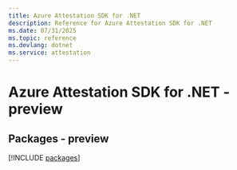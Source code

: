 ```yaml
---
title: Azure Attestation SDK for .NET
description: Reference for Azure Attestation SDK for .NET
ms.date: 07/31/2025
ms.topic: reference
ms.devlang: dotnet
ms.service: attestation
---
```

# Azure Attestation SDK for .NET - preview
## Packages - preview
[!INCLUDE [packages](attestation-index.md)]